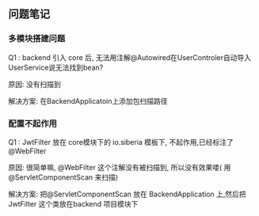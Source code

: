 ## 问题笔记

### 多模块搭建问题

Q1 : backend 引入 core 后, 无法用注解@Autowired在UserControler自动导入UserService说无法找到bean?

原因: 没有扫描到

解决方案: 在BackendApplicatoin上添加包扫描路径

### 配置不起作用

Q1 : JwtFilter 放在 core模块下的 io.siberia 模板下, 不起作用,已经标注了@WebFilter

原因: 很简单嘛, @WebFilter 这个注解没有被扫描到, 所以没有效果喽( 用 @ServletComponentScan 来扫描)

解决方案: 把@ServletComponentScan 放在 BackendApplication 上,然后把 JwtFilter 这个类放在backend 项目模块下